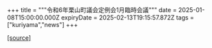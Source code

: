 +++
title = """令和6年栗山町議会定例会1月臨時会議"""
date = 2025-01-08T15:00:00.000Z
expiryDate = 2025-02-13T19:15:57.872Z
tags = ["kuriyama","news"]
+++


[[source]](https://www.town.kuriyama.hokkaido.jp/site/gikai/29930.html)
